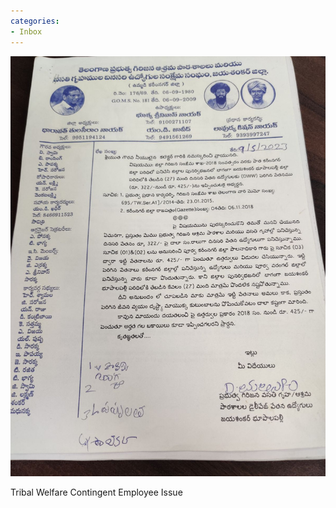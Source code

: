 ```yaml
---
categories:
- Inbox
---
```

![](../files/9c6dcbc4-8109-4009-b1fa-424bba26a788.jpg)

Tribal Welfare Contingent Employee Issue